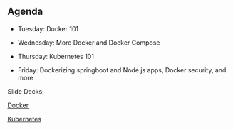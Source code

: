 ## Agenda

- Tuesday: Docker 101

- Wednesday: More Docker and Docker Compose

- Thursday: Kubernetes 101

- Friday: Dockerizing springboot and Node.js apps, Docker security, and more

Slide Decks: 

[Docker](/docker)

[Kubernetes](/k8s)